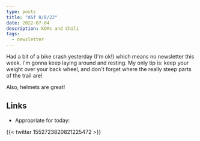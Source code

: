 ```yaml
---
type: posts
title: "d&f 8/8/22"
date: 2022-07-04
description: KOMs and Chili
tags:
  - newsletter
---
```


Had a bit of a bike crash yesterday (I'm ok!) which means no newsletter this week. I'm gonna keep laying around and resting. My only tip is: keep your weight over your back wheel, and don't forget where the really steep parts of the trail are!

Also, helmets are great!

## Links

- Appropriate for today:

{{< twitter 1552723820821225472 >}}